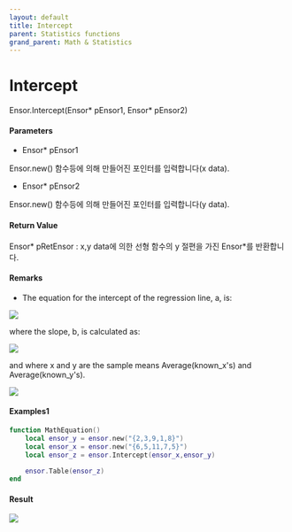 ```yaml
---
layout: default
title: Intercept
parent: Statistics functions
grand_parent: Math & Statistics
---
```


# Intercept

Ensor.Intercept\(Ensor\* pEnsor1, Ensor\* pEnsor2\)

#### Parameters

* Ensor\* pEnsor1

Ensor.new\(\) 함수등에 의해 만들어진 포인터를 입력합니다\(x data\).

* Ensor\* pEnsor2

Ensor.new\(\) 함수등에 의해 만들어진 포인터를 입력합니다\(y data\).

#### Return Value

Ensor\* pRetEnsor : x,y data에 의한 선형 함수의 y 절편을 가진 Ensor\*를 반환합니다.

#### Remarks

* The equation for the intercept of the regression line, a, is:

![](/StatisticsAPI/InterceptFunc1.png)

where the slope, b, is calculated as:

![](/StatisticsAPI/InterceptFunc2.png)

and where x and y are the sample means Average\(known\_x's\) and Average\(known\_y's\).

![](/StatisticsAPI/InterceptFuncGraph.png)

#### Examples1

```lua
function MathEquation()
	local ensor_y = ensor.new("{2,3,9,1,8}")
  	local ensor_x = ensor.new("{6,5,11,7,5}")
	local ensor_z = ensor.Intercept(ensor_x,ensor_y)

 	ensor.Table(ensor_z)
end
```

#### Result

![](/StatisticsAPI/InterceptResultTable.png)

